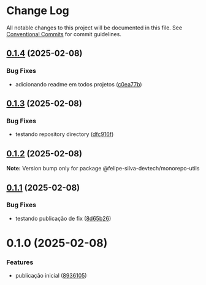 # Change Log

All notable changes to this project will be documented in this file.
See [Conventional Commits](https://conventionalcommits.org) for commit guidelines.

## [0.1.4](https://github.com/felipe-silva-devtech/monorepo-with-lerna/compare/@felipe-silva-devtech/monorepo-utils@0.1.3...@felipe-silva-devtech/monorepo-utils@0.1.4) (2025-02-08)

### Bug Fixes

- adicionando readme em todos projetos ([c0ea77b](https://github.com/felipe-silva-devtech/monorepo-with-lerna/commit/c0ea77b36d1ded39f6dc411055a91a8607e0805b))

## [0.1.3](https://github.com/felipe-silva-devtech/monorepo-with-lerna/compare/@felipe-silva-devtech/monorepo-utils@0.1.2...@felipe-silva-devtech/monorepo-utils@0.1.3) (2025-02-08)

### Bug Fixes

- testando repository directory ([dfc916f](https://github.com/felipe-silva-devtech/monorepo-with-lerna/commit/dfc916f22559da99043b833e0412f02ffe7267d6))

## [0.1.2](https://github.com/felipe-silva-devtech/monorepo-with-lerna/compare/@felipe-silva-devtech/monorepo-utils@0.1.1...@felipe-silva-devtech/monorepo-utils@0.1.2) (2025-02-08)

**Note:** Version bump only for package @felipe-silva-devtech/monorepo-utils

## [0.1.1](https://github.com/felipe-silva-devtech/monorepo-with-lerna/compare/@felipe-silva-devtech/monorepo-utils@0.1.0...@felipe-silva-devtech/monorepo-utils@0.1.1) (2025-02-08)

### Bug Fixes

- testando publicação de fix ([8d65b26](https://github.com/felipe-silva-devtech/monorepo-with-lerna/commit/8d65b261f53abb04604b9b190cf48bc56b2a0ffd))

# 0.1.0 (2025-02-08)

### Features

- publicação inicial ([8936105](https://github.com/felipe-silva-devtech/monorepo-with-lerna/commit/89361053a0198705b52396e7cf9d98f11af6cf6b))
